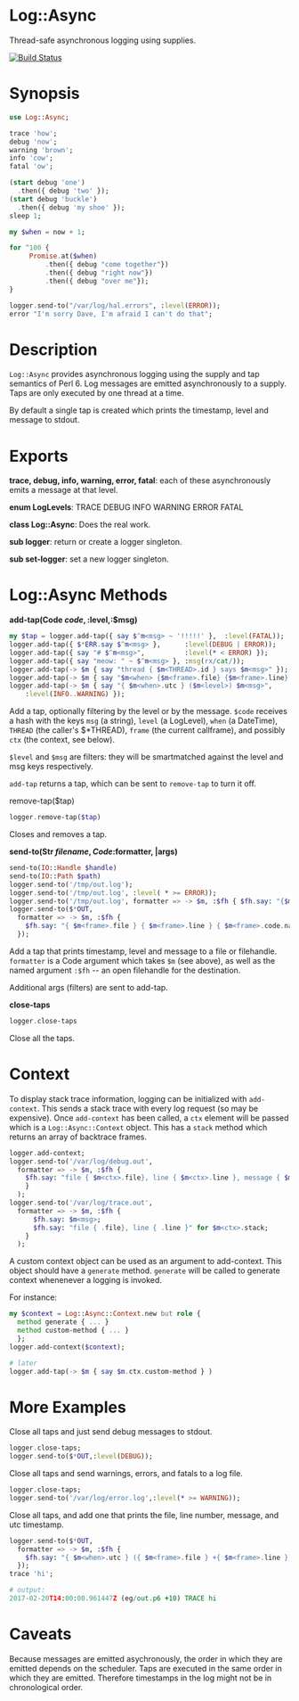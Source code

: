 Log::Async
==========
Thread-safe asynchronous logging using supplies.

[![Build Status](https://travis-ci.org/bduggan/p6-log-async.svg)](https://travis-ci.org/bduggan/p6-log-async)

Synopsis
========

```p6
use Log::Async;

trace 'how';
debug 'now';
warning 'brown';
info 'cow';
fatal 'ow';

(start debug 'one')
  .then({ debug 'two' });
(start debug 'buckle')
  .then({ debug 'my shoe' });
sleep 1;

my $when = now + 1;

for ^100 {
     Promise.at($when)
         .then({ debug "come together"})
         .then({ debug "right now"})
         .then({ debug "over me"});
}

logger.send-to("/var/log/hal.errors", :level(ERROR));
error "I'm sorry Dave, I'm afraid I can't do that";
```

Description
===========

`Log::Async` provides asynchronous logging using
the supply and tap semantics of Perl 6.  Log messages
are emitted asynchronously to a supply.  Taps are
only executed by one thread at a time.

By default a single tap is created which prints the timestamp,
level and message to stdout.

Exports
=======

**trace, debug, info, warning, error, fatal**: each of these
asynchronously emits a message at that level.

**enum LogLevels**: TRACE DEBUG INFO WARNING ERROR FATAL

**class Log::Async**: Does the real work.

**sub logger**: return or create a logger singleton.

**sub set-logger**: set a new logger singleton.

Log::Async Methods
==========

**add-tap(Code $code,:$level,:$msg)**
```p6
my $tap = logger.add-tap({ say $^m<msg> ~ '!!!!!' },  :level(FATAL));
logger.add-tap({ $*ERR.say $^m<msg> },      :level(DEBUG | ERROR));
logger.add-tap({ say "# $^m<msg>",          :level(* < ERROR) });
logger.add-tap({ say "meow: " ~ $^m<msg> }, :msg(rx/cat/));
logger.add-tap(-> $m { say "thread { $m<THREAD>.id } says $m<msg>" });
logger.add-tap(-> $m { say "$m<when> {$m<frame>.file} {$m<frame>.line} $m<level>: $m<msg>" });
logger.add-tap(-> $m { say "{ $m<when>.utc } ($m<level>) $m<msg>",
    :level(INFO..WARNING) });
```

Add a tap, optionally filtering by the level or by the message.
`$code` receives a hash with the keys `msg` (a string), `level` (a
LogLevel), `when` (a DateTime), `THREAD` (the caller's $\*THREAD),
`frame` (the current callframe), and possibly `ctx` (the context, see below).

`$level` and `$msg` are filters: they will be smartmatched against
the level and msg keys respectively.

`add-tap` returns a tap, which can be sent to `remove-tap` to turn
it off.

  remove-tap($tap)
```p6
logger.remove-tap($tap)
```
Closes and removes a tap.

**send-to(Str $filename, Code :$formatter, |args)**
```p6
send-to(IO::Handle $handle)
send-to(IO::Path $path)
logger.send-to('/tmp/out.log');
logger.send-to('/tmp/out.log', :level( * >= ERROR));
logger.send-to('/tmp/out.log', formatter => -> $m, :$fh { $fh.say: "{$m<level>.lc}: $m<msg>" });
logger.send-to($*OUT,
  formatter => -> $m, :$fh {
    $fh.say: "{ $m<frame>.file } { $m<frame>.line } { $m<frame>.code.name }: $m<msg>"
  });
```
Add a tap that prints timestamp, level and message to a file or filehandle.
`formatter` is a Code argument which takes `$m` (see above), as well as
the named argument `:$fh` -- an open filehandle for the destination.

Additional args (filters) are sent to add-tap.

**close-taps**
```p6
logger.close-taps
```
Close all the taps.

Context
=======
To display stack trace information, logging can be initialized with `add-context`.
This sends a stack trace with every log request (so may be expensive).  Once `add-context`
has been called, a `ctx` element will be passed which is a `Log::Async::Context`
object.  This has a `stack` method which returns an array of backtrace frames.

```p6
logger.add-context;
logger.send-to('/var/log/debug.out',
  formatter => -> $m, :$fh {
    $fh.say: "file { $m<ctx>.file}, line { $m<ctx>.line }, message { $m<msg> }"
    }
  );
logger.send-to('/var/log/trace.out',
  formatter => -> $m, :$fh {
      $fh.say: $m<msg>;
      $fh.say: "file { .file}, line { .line }" for $m<ctx>.stack;
    }
  );
```

A custom context object can be used as an argument to add-context.  This
object should have a `generate` method. `generate` will be called to
generate context whenenever a logging is invoked.

For instance:
```p6
my $context = Log::Async::Context.new but role {
  method generate { ... }
  method custom-method { ... }
  };
logger.add-context($context);

# later
logger.add-tap(-> $m { say $m.ctx.custom-method } )

```

More Examples
========
Close all taps and just send debug messages to stdout.
```p6
logger.close-taps;
logger.send-to($*OUT,:level(DEBUG));
```

Close all taps and send warnings, errors, and fatals to a log file.
```p6
logger.close-taps;
logger.send-to('/var/log/error.log',:level(* >= WARNING));
```

Close all taps, and add one that prints the file, line number, message, and utc timestamp.
```p6
logger.send-to($*OUT,
  formatter => -> $m, :$fh {
    $fh.say: "{ $m<when>.utc } ({ $m<frame>.file } +{ $m<frame>.line }) $m<level> $m<msg>"
  });
trace 'hi';

# output:
2017-02-20T14:00:00.961447Z (eg/out.p6 +10) TRACE hi
```


Caveats
=======
Because messages are emitted asychronously, the order in which
they are emitted depends on the scheduler.  Taps are executed
in the same order in which they are emitted.  Therefore timestamps
in the log might not be in chronological order.


